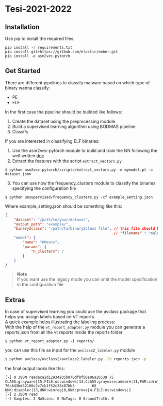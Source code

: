 # Tesi-2021-2022

## Installation
Use pip to install the required files:
```
pip install -r requirements.txt
pip install git+https://github.com/elastic/ember.git
pip install -e asm2vec-pytorch
```

## Get Started
There are different pipelines to classify malware based on which type of binary wanna classify:
- PE
- ELF

In the first case the pipeline should be builded like follows:
1. Create the dataset using the preprocessing module
3. Build a supervised learning algorithm using BODMAS pipeline
4. Classify 

If you are interested in classifying ELF binaries:
1. Use the asm2vec-pytorch module to build and train the NN following the well written [doc](https://github.com/CaptWake/Tesi-2021-2022/blob/main/asm2vec-pytorch/README.md)
2. Extract the features with the script `extract_vectors.py` 
```
$ python asm2vec-pytorch/scripts/extract_vectors.py -m mymodel.pt -o dataset.json 
```
3. You can use now the frequency_clusters module to classify the binaries specifying the configuration file
```
$ python unsupervised/frequency_clusters.py -cf example_setting.json
```
Where example_setting.json should be something like this:
```json
{
    "dataset": "/path/to/your/dataset",
    "output_path": "example/",
    "binary2class": "/path/to/binary2class file", // this file should be a json file containing association of the form 
                                                  // "filename" : "malwareclass"
    "model": {
        "name": "KMeans",
        "params": {
            "n_clusters": 7
        }
    }
}
```
> **Note**  
> If you want use the legacy mode you can omit the model specification in the configuration file 
## Extras
In case of supervised learning you could use the avclass package that helps you assign labels based on VT reports.  
A quick example helps illustrating the labeling process:  
With the help of the `vt_report_adapter.py` module you can generate a reports.json from all the vt reports inside the reports folder
```
$ python vt_report_adapter.py -i reports/
```
you can use this file as input for the `avclass2_labeler.py` module
```sh
$ python avclass/avclass2/avclass2_labeler.py -lb reports.json -p
```
the final output looks like this:
```
[-] 0 JSON readaca2d12934935b070df8f50e06a20539 75      CLASS:grayware|15,FILE:os:windows|13,CLASS:grayware:adware|11,FAM:adrotator|8
76c643bd32186c2c7cb1f52c38c07bb3        68      UNK:disabler|13,UNK:winreg|8,UNK:prova|4,FILE:os:windows|2
[-] 2 JSON read
[-] Samples: 2 NoScans: 0 NoTags: 0 GroundTruth: 0
```
